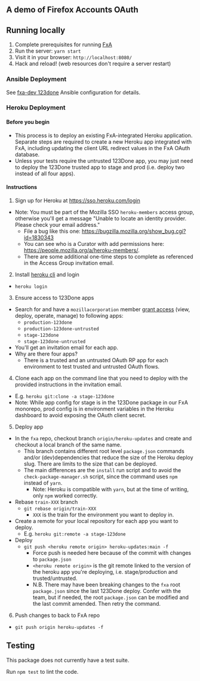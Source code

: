 ## A demo of Firefox Accounts OAuth

## Running locally

1. Complete prerequisites for running [FxA](https://github.com/mozilla/fxa#getting-started)
1. Run the server: `yarn start`
1. Visit it in your browser: `http://localhost:8080/`
1. Hack and reload! (web resources don't require a server restart)

### Ansible Deployment

See [fxa-dev 123done](https://github.com/mozilla/fxa-dev/tree/docker/roles/rp) Ansible configuration for details.

### Heroku Deployment

#### Before you begin

- This process is to deploy an existing FxA-integrated Heroku application. Separate steps are required to create a new Heroku app integrated with FxA, including updating the client URL redirect values in the FxA OAuth database.
- Unless your tests require the untrusted 123Done app, you may just need to deploy the 123Done trusted app to stage and prod (i.e. deploy two instead of all four apps).

#### Instructions

1. Sign up for Heroku at https://sso.heroku.com/login

- Note: You must be part of the Mozilla SSO `heroku-members` access group, otherwise you'll get a message "Unable to locate an identity provider. Please check your email address."
  - File a bug like this one: https://bugzilla.mozilla.org/show_bug.cgi?id=1830343
  - You can see who is a Curator with add permissions here: https://people.mozilla.org/a/heroku-members/.
  - There are some additional one-time steps to complete as referenced in the Access Group invitation email.

2. Install [heroku cli](https://devcenter.heroku.com/articles/heroku-cli) and login

- `heroku login`

3. Ensure access to 123Done apps

- Search for and have a `mozillacorporation` member [grant access](https://devcenter.heroku.com/articles/collaborating) (view, deploy, operate, manage) to following apps:
  - `production-123done`
  - `production-123done-untrusted`
  - `stage-123done`
  - `stage-123done-untrusted`
- You'll get an invitation email for each app.
- Why are there four apps?
  - There is a trusted and an untrusted OAuth RP app for each environment to test trusted and untrusted OAuth flows.

4. Clone each app on the command line that you need to deploy with the provided instructions in the invitation email.

- E.g. `heroku git:clone -a stage-123done`
- Note: While app config for stage is in the 123Done package in our FxA monorepo, prod config is in environment variables in the Heroku dashboard to avoid exposing the OAuth client secret.

5. Deploy app

- In the `fxa` repo, checkout branch `origin/heroku-updates` and create and checkout a local branch of the same name.
  - This branch contains different root level `package.json` commands and/or (dev)dependencies that reduce the size of the Heroku deploy slug. There are limits to the size that can be deployed.
  - The main differences are the `install` run script and to avoid the `check-package-manager.sh` script, since the command uses `npm` instead of `yarn`.
    - Note: Heroku is compatible with `yarn`, but at the time of writing, only `npm` worked correctly.
- Rebase `train-XXX` branch
  - `git rebase origin/train-XXX`
    - `XXX` is the train for the environment you want to deploy in.
- Create a remote for your local repository for each app you want to deploy.
  - E.g. `heroku git:remote -a stage-123done`
- Deploy
  - `git push <heroku remote origin> heroku-updates:main -f`
    - Force push is needed here because of the commit with changes to `package.json`
    - `<heroku remote origin>` is the git remote linked to the version of the heroku app you're deploying, i.e. stage/production and trusted/untrusted.
    - N.B. There may have been breaking changes to the `fxa` root `package.json` since the last 123Done deploy. Confer with the team, but if needed, the root `package.json` can be modified and the last commit amended. Then retry the command.

6. Push changes to back to FxA repo

- `git push origin heroku-updates -f`

## Testing

This package does not currently have a test suite.

Run `npm test` to lint the code.
